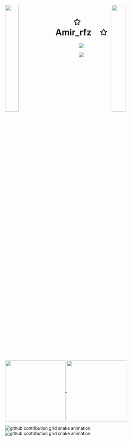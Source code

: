 <img align="left" src="https://user-images.githubusercontent.com/65187002/144930161-2f783401-8d27-4fdf-a2f7-cc0ba32f1f1f.gif" width="30%" style="display:inline;">
<img align="right" src="https://user-images.githubusercontent.com/65187002/144930161-2f783401-8d27-4fdf-a2f7-cc0ba32f1f1f.gif" width="30%" style="display:inline;">

<h1 align="center">✩&emsp;Amir_rfz&emsp;✩</h1>

<p align="center">
    <img src="https://readme-typing-svg.herokuapp.com/?lines=Hiiiiiiiiiiiiiiii;Welcome+to+my+profile!;Have+a+look+around!&font=Fira%20Code&color=%23D62F79&center=true&width=280&height=50">
</p>
<p align="center">
    <img id="preview" src="https://komarev.com/ghpvc/?username=Amir-rfz&color=grey">
</p>

<!-- 
<p align="center">
    <a href="https://leetcode.com//u/amirrfz2003/"><img width="48%" src="https://leetcode.card.workers.dev/u/amirrfz2003/?theme=dark&font=baloo&extension=null&border=2&border_radius=8"></a>
</p>
-->
<br clear="both">

<a href="#">
  <img height=200 align="center" src="https://my-stats-43gk.vercel.app/api?username=Amir-rfz&show_icons=true&theme=radical&hide=contribs,issues&show=discussions_answered&rank_icon=github&include_all_commits=true&card_width=150" />
</a>
<a href="#">
  <img height=200 align="center" src="https://my-stats-43gk.vercel.app/api/top-langs/?username=Amir-rfz&hide=html,scss,css&langs_count=8&layout=compact&theme=radical&card_width=150" />
</a>

![github contribution grid snake animation](https://raw.githubusercontent.com/Amir-rfz/Amir-rfz/output/github-contribution-grid-snake-dark.svg#gh-dark-mode-only)
![github contribution grid snake animation](https://raw.githubusercontent.com/Amir-rfz/Amir-rfz/output/github-contribution-grid-snake.svg#gh-light-mode-only)
